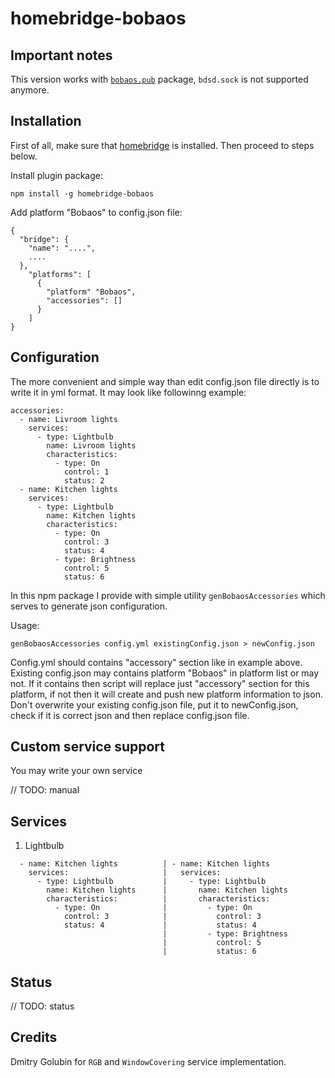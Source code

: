 # homebridge-bobaos

## Important notes

This version works with [`bobaos.pub`](https://github.com/bobaoskit/bobaos.pub) package, `bdsd.sock` is not supported anymore.

## Installation

First of all, make sure that [homebridge](https://github.com/nfarina/homebridge) is installed. Then proceed to steps below.

Install plugin package:

```
npm install -g homebridge-bobaos
```

Add platform "Bobaos" to config.json file:

```
{
  "bridge": {
    "name": "....",
    ....
  },
    "platforms": [
      {
        "platform" "Bobaos",
        "accessories": []
      }
    ]
}
```

## Configuration

The more convenient and simple way than edit config.json file directly is to write it in yml format. It may look like followinng example:

```
accessories:
  - name: Livroom lights
    services:
      - type: Lightbulb
        name: Livroom lights
        characteristics:
          - type: On
            control: 1
            status: 2
  - name: Kitchen lights
    services:
      - type: Lightbulb
        name: Kitchen lights
        characteristics:
          - type: On
            control: 3
            status: 4
          - type: Brightness
            control: 5
            status: 6
```

In this npm package I provide with simple utility `genBobaosAccessories` which serves to generate json configuration.

Usage:

```
genBobaosAccessories config.yml existingConfig.json > newConfig.json
```

Config.yml should contains "accessory" section like in example above. Existing config.json may contains platform "Bobaos" in platform list or may not. If it contains then script will replace just "accessory" section for this platform, if not then it will create and push new platform information to json.
Don't overwrite your existing config.json file, put it to newConfig.json, check if it is correct json and then replace config.json file.

## Custom service support

You may write your own service

// TODO: manual

## Services

1. Lightbulb

```
  - name: Kitchen lights          | - name: Kitchen lights
    services:                     |   services:
      - type: Lightbulb           |     - type: Lightbulb
        name: Kitchen lights      |       name: Kitchen lights
        characteristics:          |       characteristics:
          - type: On              |         - type: On
            control: 3            |           control: 3
            status: 4             |           status: 4
                                  |         - type: Brightness
                                  |           control: 5
                                  |           status: 6
```


## Status

// TODO: status

## Credits

Dmitry Golubin for `RGB` and `WindowCovering` service implementation.

